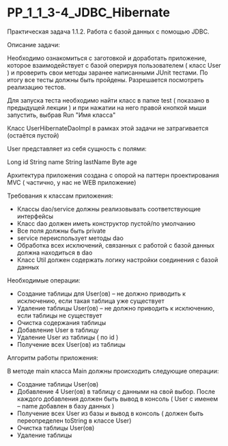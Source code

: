 # PP_1_1_3-4_JDBC_Hibernate
Практическая задача 1.1.2. Работа с базой данных c помощью JDBC.

Описание задачи:

Необходимо ознакомиться с заготовкой и доработать приложение, которое взаимодействует с базой оперируя пользователем ( класс User ) и проверить свои методы заранее написанными JUnit тестами. По итогу все тесты должны быть пройдены. Разрешается посмотреть реализацию тестов.

Для запуска теста необходимо найти класс в папке test ( показано в предыдущей лекции ) и при нажатии на него правой кнопкой мыши запустить, выбрав Run "Имя класса" 

Класс UserHibernateDaoImpl в рамках этой задачи не затрагивается (остаётся пустой)

User представляет из себя сущность с полями:

Long id
String name
String lastName
Byte age

Архитектура приложения создана с опорой на паттерн проектирования MVC ( частично, у нас не WEB приложение) 

Требования к классам приложения:

- Классы dao/service должны реализовывать соответствующие интерфейсы
- Класс dao должен иметь конструктор пустой/по умолчанию
- Все поля должны быть private
- service переиспользует методы dao
- Обработка всех исключений, связанных с работой с базой данных должна находиться в dao
- Класс Util должен содержать логику настройки соединения с базой данных
 

Необходимые операции:

- Создание таблицы для User(ов) – не должно приводить к исключению, если такая таблица уже существует
- Удаление таблицы User(ов) – не должно приводить к исключению, если таблицы не существует
- Очистка содержания таблицы
- Добавление User в таблицу
- Удаление User из таблицы ( по id )
- Получение всех User(ов) из таблицы
       

Алгоритм работы приложения:
    
В методе main класса Main должны происходить следующие операции:

- Создание таблицы User(ов)
- Добавление 4 User(ов) в таблицу с данными на свой выбор. После каждого добавления должен быть вывод в консоль ( User с именем – name добавлен в базу данных )
- Получение всех User из базы и вывод в консоль ( должен быть переопределен toString в классе User)
- Очистка таблицы User(ов)
- Удаление таблицы
